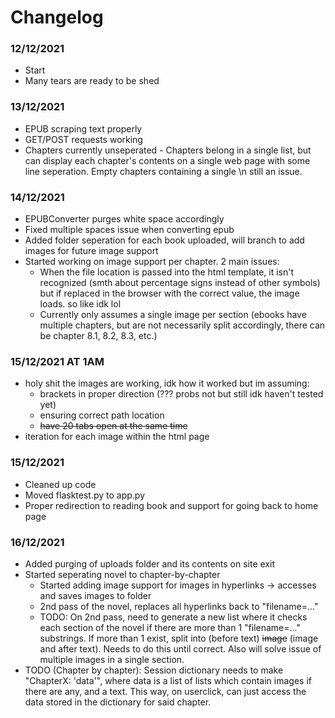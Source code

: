 # Changelog

### 12/12/2021
* Start
* Many tears are ready to be shed

### 13/12/2021
* EPUB scraping text properly
* GET/POST requests working
* Chapters currently unseperated - Chapters belong in a single list, but can display each chapter's contents on a single web page with some line seperation. Empty chapters containing a single \n still an issue.

### 14/12/2021
* EPUBConverter purges white space accordingly
* Fixed multiple spaces issue when converting epub
* Added folder seperation for each book uploaded, will branch to add images for future image support
* Started working on image support per chapter. 2 main issues:
    - When the file location is passed into the html template, it isn't recognized (smth about percentage signs instead of other symbols) but if replaced in the browser with the correct value, the image loads. so like idk lol
    - Currently only assumes a single image per section (ebooks have multiple chapters, but are not necessarily split accordingly, there can be chapter 8.1, 8.2, 8.3, etc.)

### 15/12/2021 AT 1AM
* holy shit the images are working, idk how it worked but im assuming:
    - brackets in proper direction (??? probs not but still idk haven't tested yet)
    - ensuring correct path location
    - ~~have 20 tabs open at the same time~~
* iteration for each image within the html page

### 15/12/2021
* Cleaned up code
* Moved flasktest.py to app.py
* Proper redirection to reading book and support for going back to home page

### 16/12/2021
* Added purging of uploads folder and its contents on site exit
* Started seperating novel to chapter-by-chapter
    - Started adding image support for images in hyperlinks -> accesses and saves images to folder
    - 2nd pass of the novel, replaces all hyperlinks back to "filename=..."
    - TODO: On 2nd pass, need to generate a new list where it checks each section of the novel if there are more than 1 "filename=..." substrings. If more than 1 exist, split into (before text) ~~image~~ (image and after text). Needs to do this until correct. Also will solve issue of multiple images in a single section.
* TODO (Chapter by chapter): Session dictionary needs to make "ChapterX: 'data'", where data is a list of lists which contain images if there are any, and a text. This way, on userclick, can just access the data stored in the dictionary for said chapter.